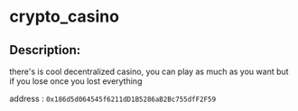 
# crypto_casino
## Description:
there's is cool decentralized casino, you can play as much as you want but if you lose once you lost everything

address : `0x186d5d064545f6211dD1B5286aB2Bc755dfF2F59`

